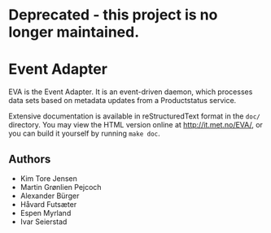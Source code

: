 # Deprecated - this project is no longer maintained.

# Event Adapter

EVA is the Event Adapter. It is an event-driven daemon, which processes data
sets based on metadata updates from a Productstatus service.

Extensive documentation is available in reStructuredText format in the `doc/`
directory. You may view the HTML version online at http://it.met.no/EVA/, or
you can build it yourself by running `make doc`.

## Authors

* Kim Tore Jensen
* Martin Grønlien Pejcoch
* Alexander Bürger
* Håvard Futsæter
* Espen Myrland
* Ivar Seierstad
